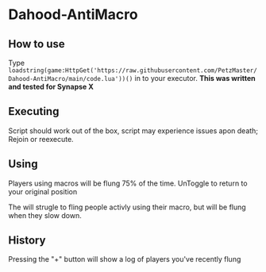 # Dahood-AntiMacro

## How to use
Type ``loadstring(game:HttpGet('https://raw.githubusercontent.com/PetzMaster/Dahood-AntiMacro/main/code.lua'))()`` in to your executor.
**This was written and tested for Synapse X**


## Executing
Script should work out of the box, script may experience issues apon death; Rejoin or reexecute.

## Using
Players using macros will be flung 75% of the time. UnToggle to return to your original position

The will strugle to fling people activly using their macro, but will be flung when they slow down.

## History 
Pressing the "+" button will show a log of players you've recently flung
